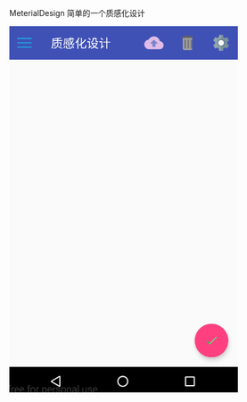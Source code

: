  MeterialDesign
简单的一个质感化设计

![kobe](https://github.com/GodWriterJerry/MeterialDesign0320/blob/master/app/src/main/res/mipmap-mdpi/animation.gif)
